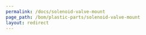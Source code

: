 ```yaml
---
permalink: /docs/solenoid-valve-mount
page_path: /bom/plastic-parts/solenoid-valve-mount
layout: redirect
---
```


